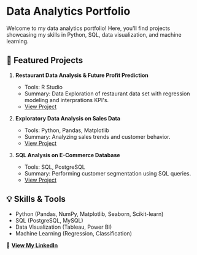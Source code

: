 # Data Analytics Portfolio

Welcome to my data analytics portfolio! Here, you'll find projects showcasing my skills in Python, SQL, data visualization, and machine learning.

## 🔹 Featured Projects
1. **Restaurant Data Analysis & Future Profit Prediction**
   - Tools: R Studio
   - Summary: Data Exploration of restaurant data set with regression modeling and interprations KPI's.
   - [View Project](link-to-project-folder)
     
2. **Exploratory Data Analysis on Sales Data**
   - Tools: Python, Pandas, Matplotlib
   - Summary: Analyzing sales trends and customer behavior.
   - [View Project](link-to-project-folder)

3. **SQL Analysis on E-Commerce Database**
   - Tools: SQL, PostgreSQL
   - Summary: Performing customer segmentation using SQL queries.
   - [View Project](link-to-project-folder)

## 💡 Skills & Tools
- Python (Pandas, NumPy, Matplotlib, Seaborn, Scikit-learn)
- SQL (PostgreSQL, MySQL)
- Data Visualization (Tableau, Power BI)
- Machine Learning (Regression, Classification)

📌 **[View My LinkedIn](your-linkedin-profile)**
